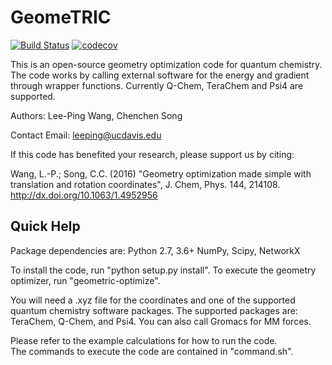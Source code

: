 # GeomeTRIC
[![Build Status](https://travis-ci.org/leeping/geomeTRIC.svg?branch=master)](https://travis-ci.org/leeping/geomeTRIC)
[![codecov](https://codecov.io/gh/leeping/geometric/branch/master/graph/badge.svg)](https://codecov.io/gh/leeping/geometric)

This is an open-source geometry optimization code for quantum
chemistry.  The code works by calling external software for the energy
and gradient through wrapper functions.  Currently Q-Chem, TeraChem
and Psi4 are supported.

Authors: Lee-Ping Wang, Chenchen Song

Contact Email: leeping@ucdavis.edu

If this code has benefited your research, please support us by citing:

Wang, L.-P.; Song, C.C. (2016) "Geometry optimization made simple with translation and rotation coordinates", J. Chem, Phys. 144, 214108.
http://dx.doi.org/10.1063/1.4952956

## Quick Help

Package dependencies are:
Python 2.7, 3.6+
NumPy, Scipy, NetworkX

To install the code, run "python setup.py install".
To execute the geometry optimizer, run "geometric-optimize".

You will need a .xyz file for the coordinates and one of the supported 
quantum chemistry software packages.  The supported packages are:
TeraChem, Q-Chem, and Psi4.  You can also call Gromacs for MM forces.

Please refer to the example calculations for how to run the code.  
The commands to execute the code are contained in "command.sh".
